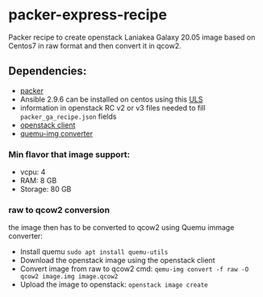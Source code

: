 # packer-express-recipe

Packer recipe to create openstack Laniakea Galaxy 20.05 image based on Centos7 in raw format and then convert it in qcow2.

## Dependencies:

- [packer](https://learn.hashicorp.com/tutorials/packer/get-started-install-cli) 
- Ansible 2.9.6 can be installed on centos using this [ULS](https://github.com/pmandreoli/ULS/blob/main/m_ans_script.sh)
- information in openstack RC v2 or v3 files needed to fill `packer_ga_recipe.json` fields
- [openstack client](https://docs.openstack.org/newton/user-guide/common/cli-install-openstack-command-line-clients.html) 
- [quemu-img converter](https://docs.openstack.org/image-guide/convert-images.html)

### Min flavor that image support:

- vcpu: 4
- RAM: 8 GB 
- Storage: 80 GB

### raw to qcow2 conversion
the image then has to be converted to qcow2 using Quemu immage converter:
- Install quemu  `sudo apt install quemu-utils`
- Download the openstack image using the openstack client
- Convert image from raw to qcow2 cmd: `qemu-img convert -f raw -O qcow2 image.img image.qcow2`
- Upload the image to openstack: `openstack image create`
